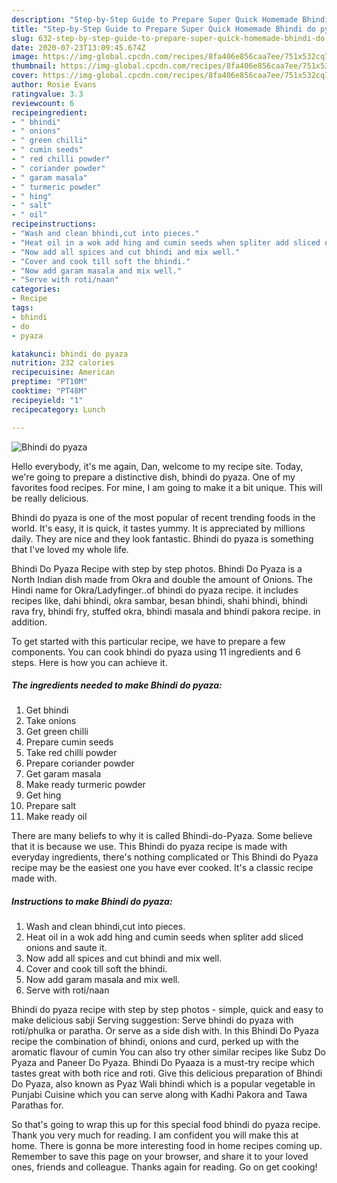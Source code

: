 ```yaml
---
description: "Step-by-Step Guide to Prepare Super Quick Homemade Bhindi do pyaza"
title: "Step-by-Step Guide to Prepare Super Quick Homemade Bhindi do pyaza"
slug: 632-step-by-step-guide-to-prepare-super-quick-homemade-bhindi-do-pyaza
date: 2020-07-23T13:09:45.674Z
image: https://img-global.cpcdn.com/recipes/8fa406e856caa7ee/751x532cq70/bhindi-do-pyaza-recipe-main-photo.jpg
thumbnail: https://img-global.cpcdn.com/recipes/8fa406e856caa7ee/751x532cq70/bhindi-do-pyaza-recipe-main-photo.jpg
cover: https://img-global.cpcdn.com/recipes/8fa406e856caa7ee/751x532cq70/bhindi-do-pyaza-recipe-main-photo.jpg
author: Rosie Evans
ratingvalue: 3.3
reviewcount: 6
recipeingredient:
- " bhindi"
- " onions"
- " green chilli"
- " cumin seeds"
- " red chilli powder"
- " coriander powder"
- " garam masala"
- " turmeric powder"
- " hing"
- " salt"
- " oil"
recipeinstructions:
- "Wash and clean bhindi,cut into pieces."
- "Heat oil in a wok add hing and cumin seeds when spliter add sliced onions and saute it."
- "Now add all spices and cut bhindi and mix well."
- "Cover and cook till soft the bhindi."
- "Now add garam masala and mix well."
- "Serve with roti/naan"
categories:
- Recipe
tags:
- bhindi
- do
- pyaza

katakunci: bhindi do pyaza 
nutrition: 232 calories
recipecuisine: American
preptime: "PT10M"
cooktime: "PT48M"
recipeyield: "1"
recipecategory: Lunch

---
```



![Bhindi do pyaza](https://img-global.cpcdn.com/recipes/8fa406e856caa7ee/751x532cq70/bhindi-do-pyaza-recipe-main-photo.jpg)

Hello everybody, it's me again, Dan, welcome to my recipe site. Today, we're going to prepare a distinctive dish, bhindi do pyaza. One of my favorites food recipes. For mine, I am going to make it a bit unique. This will be really delicious.

Bhindi do pyaza is one of the most popular of recent trending foods in the world. It's easy, it is quick, it tastes yummy. It is appreciated by millions daily. They are nice and they look fantastic. Bhindi do pyaza is something that I've loved my whole life.

Bhindi Do Pyaza Recipe with step by step photos. Bhindi Do Pyaza is a North Indian dish made from Okra and double the amount of Onions. The Hindi name for Okra/Ladyfinger..of bhindi do pyaza recipe. it includes recipes like, dahi bhindi, okra sambar, besan bhindi, shahi bhindi, bhindi rava fry, bhindi fry, stuffed okra, bhindi masala and bhindi pakora recipe. in addition.


To get started with this particular recipe, we have to prepare a few components. You can cook bhindi do pyaza using 11 ingredients and 6 steps. Here is how you can achieve it.

<!--inarticleads1-->

##### The ingredients needed to make Bhindi do pyaza:

1. Get  bhindi
1. Take  onions
1. Get  green chilli
1. Prepare  cumin seeds
1. Take  red chilli powder
1. Prepare  coriander powder
1. Get  garam masala
1. Make ready  turmeric powder
1. Get  hing
1. Prepare  salt
1. Make ready  oil


There are many beliefs to why it is called Bhindi-do-Pyaza. Some believe that it is because we use. This Bhindi do pyaza recipe is made with everyday ingredients, there&#39;s nothing complicated or This Bhindi do Pyaza recipe may be the easiest one you have ever cooked. It&#39;s a classic recipe made with. 

<!--inarticleads2-->

##### Instructions to make Bhindi do pyaza:

1. Wash and clean bhindi,cut into pieces.
1. Heat oil in a wok add hing and cumin seeds when spliter add sliced onions and saute it.
1. Now add all spices and cut bhindi and mix well.
1. Cover and cook till soft the bhindi.
1. Now add garam masala and mix well.
1. Serve with roti/naan


Bhindi do pyaza recipe with step by step photos - simple, quick and easy to make delicious sabji Serving suggestion: Serve bhindi do pyaza with roti/phulka or paratha. Or serve as a side dish with. In this Bhindi Do Pyaza recipe the combination of bhindi, onions and curd, perked up with the aromatic flavour of cumin You can also try other similar recipes like Subz Do Pyaza and Paneer Do Pyaza. Bhindi Do Pyaaza is a must-try recipe which tastes great with both rice and roti. Give this delicious preparation of Bhindi Do Pyaza, also known as Pyaz Wali bhindi which is a popular vegetable in Punjabi Cuisine which you can serve along with Kadhi Pakora and Tawa Parathas for. 

So that's going to wrap this up for this special food bhindi do pyaza recipe. Thank you very much for reading. I am confident you will make this at home. There is gonna be more interesting food in home recipes coming up. Remember to save this page on your browser, and share it to your loved ones, friends and colleague. Thanks again for reading. Go on get cooking!
